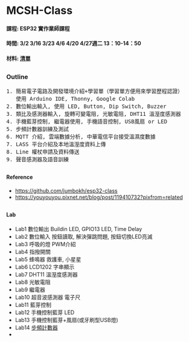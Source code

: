 # MCSH-Class
#### 課程: ESP32 實作業師課程
#### 時間: 3/2 3/16 3/23 4/6 4/20 4/27週二 13：10-14：50
#### 材料: [清單](https://github.com/jumbokh/MCSH-Class/blob/main/%E6%98%8E%E8%AA%A0%E4%B8%AD%E5%AD%B8%E5%AF%A6%E7%BF%92%E6%9D%90%E6%96%99%E9%9C%80%E6%B1%82%E8%A1%A8-%E7%89%A9%E8%81%AF%E7%B6%B2Arduino.doc)
##
### Outline
<pre>
1. 簡易電子電路及開發環境介紹+學習單（學習單方便用來學習歷程認證）
   使用 Arduino IDE, Thonny, Google Colab
2. 數位輸出輸入, 使用 LED, Button, Dip Switch, Buzzer
3. 類比及感測器輸入, 旋轉可變電阻, 光敏電阻, DHT11 溫溼度感測器
4. 手機藍芽控制, 繼電器使用, 手機語音控制, USB風扇 or LED 
5. 步頻計數器訓練及測試
6. MQTT 介紹, 雲端數據分析, 中華電信平台接受溫濕度數據
7. LASS 平台介紹及本地溫溼度資料上傳
8. Line 權杖申請及資料傳送
9. 聲音感測器及語音訓練
</pre>
##
#### Reference
* https://github.com/jumbokh/esp32-class
* https://youyouyou.pixnet.net/blog/post/119410732?pixfrom=related
##
#### Lab
* Lab1 數位輸出      Buildin LED, GPIO13 LED, Time Delay
* Lab2 數位輸入      按鈕讀取, 解決彈跳問題, 按鈕切換LED亮滅
* Lab3 呼吸的燈      PWM介紹
* Lab4 指撥開關
* Lab5 蜂鳴器        救護車, 小星星
* Lab6 LCD1202       字串顯示
* Lab7 DHT11 溫溼度感測器
* Lab8 光敏電阻
* Lab9 繼電器
* Lab10 超音波感測器   電子尺
* Lab11 藍芽控制
* Lab12 手機控制藍芽 LED
* Lab13 手機控制藍芽+風扇(或牙刷型USB燈)
* Lab14 [步頻計數器](https://github.com/jumbokh/esp32-class/tree/master/Lab-walk)
* 
##

